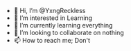 - 👋 Hi, I’m @YxngReckless
- 👀 I’m interested in Learning
- 🌱 I’m currently learning everything
- 💞️ I’m looking to collaborate on nothing
- 📫 How to reach me; Don't

<!---
YxngReckless/YxngReckless is ✨ special ✨ 
